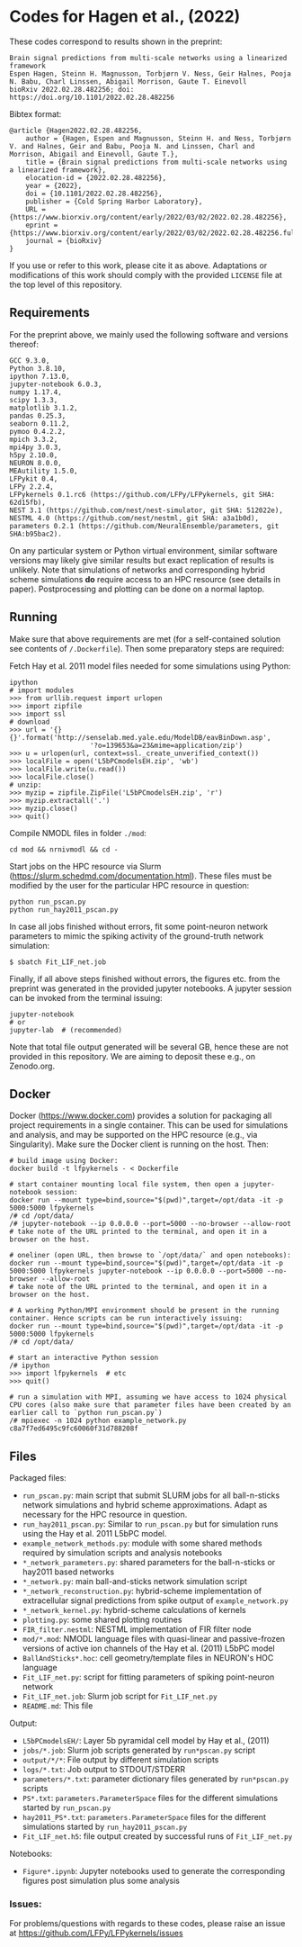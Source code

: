# Codes for Hagen et al., (2022)

These codes correspond to results shown in the preprint:

    Brain signal predictions from multi-scale networks using a linearized framework
    Espen Hagen, Steinn H. Magnusson, Torbjørn V. Ness, Geir Halnes, Pooja N. Babu, Charl Linssen, Abigail Morrison, Gaute T. Einevoll
    bioRxiv 2022.02.28.482256; doi: https://doi.org/10.1101/2022.02.28.482256


Bibtex format:

    @article {Hagen2022.02.28.482256,
    	author = {Hagen, Espen and Magnusson, Steinn H. and Ness, Torbjørn V. and Halnes, Geir and Babu, Pooja N. and Linssen, Charl and Morrison, Abigail and Einevoll, Gaute T.},
    	title = {Brain signal predictions from multi-scale networks using a linearized framework},
    	elocation-id = {2022.02.28.482256},
    	year = {2022},
    	doi = {10.1101/2022.02.28.482256},
    	publisher = {Cold Spring Harbor Laboratory},
    	URL = {https://www.biorxiv.org/content/early/2022/03/02/2022.02.28.482256},
    	eprint = {https://www.biorxiv.org/content/early/2022/03/02/2022.02.28.482256.full.pdf},
    	journal = {bioRxiv}
    }

If you use or refer to this work, please cite it as above.
Adaptations or modifications of this work should comply with the provided `LICENSE` file at the top level of this repository.  


## Requirements

For the preprint above, we mainly used the following software and versions thereof:

    GCC 9.3.0,
    Python 3.8.10,
    ipython 7.13.0,
    jupyter-notebook 6.0.3,
    numpy 1.17.4,
    scipy 1.3.3,
    matplotlib 3.1.2,
    pandas 0.25.3,
    seaborn 0.11.2,
    pymoo 0.4.2.2,
    mpich 3.3.2,
    mpi4py 3.0.3,
    h5py 2.10.0,
    NEURON 8.0.0,
    MEAutility 1.5.0,
    LFPykit 0.4,
    LFPy 2.2.4,
    LFPykernels 0.1.rc6 (https://github.com/LFPy/LFPykernels, git SHA: 62d15fb),
    NEST 3.1 (https://github.com/nest/nest-simulator, git SHA: 512022e),
    NESTML 4.0 (https://github.com/nest/nestml, git SHA: a3a1b0d),
    parameters 0.2.1 (https://github.com/NeuralEnsemble/parameters, git SHA:b95bac2).


On any particular system or Python virtual environment, similar software versions may likely give similar results but exact replication of results is unlikely.
Note that simulations of networks and corresponding hybrid scheme simulations **do** require access to an HPC resource (see details in paper).
Postprocessing and plotting can be done on a normal laptop.


## Running

Make sure that above requirements are met (for a self-contained solution see contents of `/.Dockerfile`). Then some preparatory steps are required:

Fetch Hay et al. 2011 model files needed for some simulations using Python:

    ipython
    # import modules
    >>> from urllib.request import urlopen
    >>> import zipfile
    >>> import ssl
    # download
    >>> url = '{}{}'.format('http://senselab.med.yale.edu/ModelDB/eavBinDown.asp',
                        '?o=139653&a=23&mime=application/zip')
    >>> u = urlopen(url, context=ssl._create_unverified_context())
    >>> localFile = open('L5bPCmodelsEH.zip', 'wb')
    >>> localFile.write(u.read())
    >>> localFile.close()
    # unzip:
    >>> myzip = zipfile.ZipFile('L5bPCmodelsEH.zip', 'r')
    >>> myzip.extractall('.')
    >>> myzip.close()
    >>> quit()


Compile NMODL files in folder `./mod`:

    cd mod && nrnivmodl && cd -


Start jobs on the HPC resource via Slurm (https://slurm.schedmd.com/documentation.html).
These files must be modified by the user for the particular HPC resource in question:

    python run_pscan.py
    python run_hay2011_pscan.py


In case all jobs finished without errors, fit some point-neuron network parameters to mimic the spiking activity of the ground-truth network simulation:

    $ sbatch Fit_LIF_net.job


Finally, if all above steps finished without errors, the figures etc. from the preprint was generated in the provided jupyter notebooks. A jupyter session can be invoked from the terminal issuing:

    jupyter-notebook
    # or
    jupyter-lab  # (recommended)

Note that total file output generated will be several GB, hence these are not provided in this repository. We are aiming to deposit these e.g., on Zenodo.org.

## Docker

Docker (https://www.docker.com) provides a solution for packaging all project requirements in a single container.
This can be used for simulations and analysis, and may be supported on the HPC resource (e.g., via Singularity).
Make sure the Docker client is running on the host. Then:

    # build image using Docker:
    docker build -t lfpykernels - < Dockerfile

    # start container mounting local file system, then open a jupyter-notebook session:
    docker run --mount type=bind,source="$(pwd)",target=/opt/data -it -p 5000:5000 lfpykernels
    /# cd /opt/data/
    /# jupyter-notebook --ip 0.0.0.0 --port=5000 --no-browser --allow-root
    # take note of the URL printed to the terminal, and open it in a browser on the host.

    # oneliner (open URL, then browse to `/opt/data/` and open notebooks):
    docker run --mount type=bind,source="$(pwd)",target=/opt/data -it -p 5000:5000 lfpykernels jupyter-notebook --ip 0.0.0.0 --port=5000 --no-browser --allow-root
    # take note of the URL printed to the terminal, and open it in a browser on the host.

    # A working Python/MPI environment should be present in the running container. Hence scripts can be run interactively issuing:
    docker run --mount type=bind,source="$(pwd)",target=/opt/data -it -p 5000:5000 lfpykernels
    /# cd /opt/data/

    # start an interactive Python session
    /# ipython
    >>> import lfpykernels  # etc
    >>> quit()

    # run a simulation with MPI, assuming we have access to 1024 physical CPU cores (also make sure that parameter files have been created by an earlier call to `python run_pscan.py`)
    /# mpiexec -n 1024 python example_network.py c8a7f7ed6495c9fc60060f31d788208f


## Files

Packaged files:

- `run_pscan.py`: main script that submit SLURM jobs for all ball-n-sticks network simulations and hybrid scheme approximations. Adapt as necessary for the HPC resource in question.
- `run_hay2011_pscan.py`: Similar to `run_pscan.py` but for simulation runs using the Hay et al. 2011 L5bPC model.
- `example_network_methods.py`: module with some shared methods required by simulation scripts and analysis notebooks
- `*_network_parameters.py`: shared parameters for the ball-n-sticks or hay2011 based networks
- `*_network.py`: main ball-and-sticks network simulation script
- `*_network_reconstruction.py`: hybrid-scheme implementation of extracellular signal predictions from spike output of `example_network.py`
- `*_network_kernel.py`: hybrid-scheme calculations of kernels
- `plotting.py`: some shared plotting routines
- `FIR_filter.nestml`: NESTML implementation of FIR filter node
- `mod/*.mod`: NMODL language files with quasi-linear and passive-frozen versions of active ion channels of the Hay et al. (2011) L5bPC model
- `BallAndSticks*.hoc`: cell geometry/template files in NEURON's HOC language
- `Fit_LIF_net.py`: script for fitting parameters of spiking point-neuron network
- `Fit_LIF_net.job`: Slurm job script for `Fit_LIF_net.py`
- `README.md`: This file


Output:

- `L5bPCmodelsEH/`: Layer 5b pyramidal cell model by Hay et al., (2011)
- `jobs/*.job`: Slurm job scripts generated by `run*pscan.py` script
- `output/*/*`: File output by different simulation scripts
- `logs/*.txt`: Job output to STDOUT/STDERR
- `parameters/*.txt`: parameter dictionary files generated by `run*pscan.py` scripts
- `PS*.txt`: `parameters.ParameterSpace` files for the different simulations started by `run_pscan.py`
- `hay2011_PS*.txt`: `parameters.ParameterSpace` files for the different simulations started by `run_hay2011_pscan.py`
- `Fit_LIF_net.h5`: file output created by successful runs of `Fit_LIF_net.py`


Notebooks:

- `Figure*.ipynb`: Jupyter notebooks used to generate the corresponding figures post simulation plus some analysis


### Issues:

For problems/questions with regards to these codes, please raise an issue at https://github.com/LFPy/LFPykernels/issues
